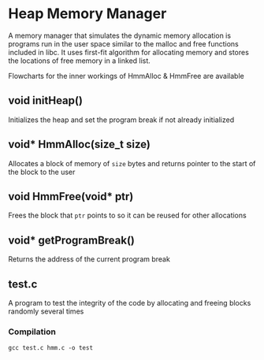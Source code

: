 # Heap Memory Manager
A memory manager that simulates the dynamic memory allocation is programs run in the user space similar to the malloc and free functions included in libc. It uses first-fit algorithm for allocating memory and stores the locations of free memory in a linked list.

Flowcharts for the inner workings of HmmAlloc & HmmFree are available

## void initHeap()
Initializes the heap and set the program break if not already initialized

## void* HmmAlloc(size_t size)
Allocates a block of memory of `size` bytes and returns pointer to the start of the block to the user

## void HmmFree(void* ptr)
Frees the block that `ptr` points to so it can be reused for other allocations

## void* getProgramBreak()
Returns the address of the current program break


## test.c
A program to test the integrity of the code by allocating and freeing blocks randomly several times 
### Compilation
```gcc test.c hmm.c -o test```

